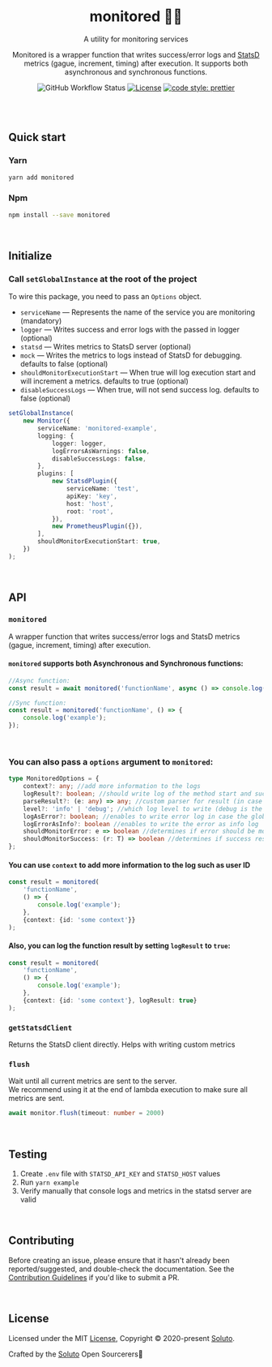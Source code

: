 <div align="center">

# monitored 🕵️‍♀️

A utility for monitoring services

Monitored is a wrapper function that writes success/error logs and [StatsD](https://github.com/statsd/statsd) metrics (gague, increment, timing) after execution. It supports both asynchronous and synchronous functions.

![GitHub Workflow Status](https://img.shields.io/github/workflow/status/Soluto/monitored/publish)
[![License](https://img.shields.io/badge/license-MIT-blue.svg)](https://github.com/soluto/tweek/blob/master/LICENSE.md)
[![code style: prettier](https://img.shields.io/badge/code_style-prettier-ff69b4.svg?style=flat-square)](https://github.com/prettier/prettier)

</div>

<br>
<br>

## Quick start

### Yarn

```bash
yarn add monitored
```

### Npm

```bash
npm install --save monitored
```

<br>

## Initialize

### Call `setGlobalInstance` at the root of the project

To wire this package, you need to pass an `Options` object.

-   `serviceName` — Represents the name of the service you are monitoring (mandatory)
-   `logger` — Writes success and error logs with the passed in logger (optional)
-   `statsd` — Writes metrics to StatsD server (optional)
-   `mock` — Writes the metrics to logs instead of StatsD for debugging. defaults to false (optional)
-   `shouldMonitorExecutionStart` — When true will log execution start and will increment a metrics. defaults to true (optional)
-   `disableSuccessLogs` — When true, will not send success log. defaults to false (optional)
    <br>

```ts
setGlobalInstance(
    new Monitor({
        serviceName: 'monitored-example',
        logging: {
            logger: logger,
            logErrorsAsWarnings: false,
            disableSuccessLogs: false,
        },
        plugins: [
            new StatsdPlugin({
                serviceName: 'test',
                apiKey: 'key',
                host: 'host',
                root: 'root',
            }),
            new PrometheusPlugin({}),
        ],
        shouldMonitorExecutionStart: true,
    })
);
```

<br>

## API

### `monitored`

A wrapper function that writes success/error logs and StatsD metrics (gague, increment, timing) after execution.
<br>

#### `monitored` supports both **Asynchronous** and **Synchronous** functions:

```ts
//Async function:
const result = await monitored('functionName', async () => console.log('example'));

//Sync function:
const result = monitored('functionName', () => {
    console.log('example');
});
```

<br>

### You can also pass a `options` argument to `monitored`:

```ts
type MonitoredOptions = {
    context?: any; //add more information to the logs
    logResult?: boolean; //should write log of the method start and success
    parseResult?: (e: any) => any; //custom parser for result (in case it is logged)
    level?: 'info' | 'debug'; //which log level to write (debug is the default)
    logAsError?: boolean; //enables to write error log in case the global `logErrorsAsWarnings` is on
    logErrorAsInfo?: boolean //enables to write the error as info log
    shouldMonitorError: e => boolean //determines if error should be monitored and logged, defaults to true
    shouldMonitorSuccess: (r: T) => boolean //determines if success result should be monitored and logged, defaults to true
};
```

#### You can use `context` to add more information to the log such as user ID

```ts
const result = monitored(
    'functionName',
    () => {
        console.log('example');
    },
    {context: {id: 'some context'}}
);
```

#### Also, you can log the function result by setting `logResult` to `true`:

```ts
const result = monitored(
    'functionName',
    () => {
        console.log('example');
    },
    {context: {id: 'some context'}, logResult: true}
);
```

### `getStatsdClient`

Returns the StatsD client directly. Helps with writing custom metrics

### `flush`

Wait until all current metrics are sent to the server. <br>
We recommend using it at the end of lambda execution to make sure all metrics are sent.

```ts
await monitor.flush(timeout: number = 2000)
```

<br>

## Testing

1. Create `.env` file with `STATSD_API_KEY` and `STATSD_HOST` values
2. Run `yarn example`
3. Verify manually that console logs and metrics in the statsd server are valid

<br>

## Contributing

Before creating an issue, please ensure that it hasn't already been reported/suggested, and double-check the documentation.
See the [Contribution Guidelines](https://github.com/Soluto/monitored/blob/master/.github/CONTRIBUTING.md) if you'd like to submit a PR.

<br>

## License

Licensed under the MIT [License](LICENSE), Copyright © 2020-present [Soluto](https://github.com/Soluto).

Crafted by the [Soluto](https://github.com/Soluto) Open Sourcerers🧙
